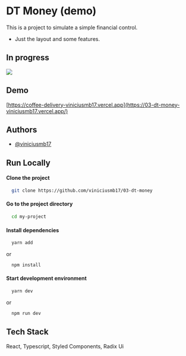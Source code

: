 # DT Money (demo)

This is a project to simulate a simple financial control.
- Just the layout and some features.

## In progress
![](https://us-central1-progress-markdown.cloudfunctions.net/progress/30)

## Demo

[https://coffee-delivery-viniciusmb17.vercel.app](https://03-dt-money-viniciusmb17.vercel.app/)


## Authors

- [@viniciusmb17](https://www.github.com/viniciusmb17)


## Run Locally

#### Clone the project

```bash
  git clone https://github.com/viniciusmb17/03-dt-money
```

#### Go to the project directory

```bash
  cd my-project
```

#### Install dependencies

```bash
  yarn add
```
or
```bash
  npm install
```

#### Start development environment

```bash
  yarn dev
```
or
```bash
  npm run dev
```


## Tech Stack

React, Typescript, Styled Components, Radix Ui
